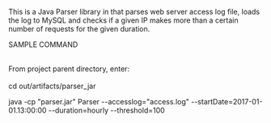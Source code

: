 
This is a Java Parser library in  that parses web server access log file, loads the log to MySQL and checks if a given IP makes more than a certain number of requests for the given duration. 


SAMPLE COMMAND


<br>
From project parent directory, enter:<br><br>
cd out/artifacts/parser_jar <br>

java -cp "parser.jar" Parser --accesslog="access.log" --startDate=2017-01-01.13:00:00 --duration=hourly --threshold=100 
